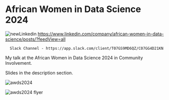 # African Women in Data Science 2024 
![newLinkedin](https://github.com/user-attachments/assets/c5f6590a-c818-48e3-8c12-b9583c0b8323) https://www.linkedin.com/company/african-women-in-data-science/posts/?feedView=all

      Slack Channel - https://app.slack.com/client/T07GS9MD6QZ/C07GG4D21KN


My talk at the African Women in Data Science 2024 in Community Involvement.

Slides in the description section.

![awds2024](https://github.com/user-attachments/assets/1c7bad0e-b3ef-4361-87d9-0af1fc6c0bf9)


![awds2024 flyer](https://github.com/user-attachments/assets/8d555104-f060-496e-9483-ffdedd0a7b4f)
